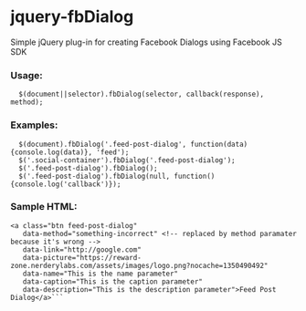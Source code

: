 jquery-fbDialog
===============

Simple jQuery plug-in for creating Facebook Dialogs using Facebook JS SDK

### Usage:
```
  $(document||selector).fbDialog(selector, callback(response), method);
```
### Examples:
```
  $(document).fbDialog('.feed-post-dialog', function(data) {console.log(data)}, 'feed');
  $('.social-container').fbDialog('.feed-post-dialog');
  $('.feed-post-dialog').fbDialog();
  $('.feed-post-dialog').fbDialog(null, function() {console.log('callback')});
 ```
### Sample HTML:
 ```
 <a class="btn feed-post-dialog"
    data-method="something-incorrect" <!-- replaced by method paramater because it's wrong -->
    data-link="http://google.com"
    data-picture="https://reward-zone.nerderylabs.com/assets/images/logo.png?nocache=1350490492"
    data-name="This is the name parameter"
    data-caption="This is the caption parameter"
    data-description="This is the description parameter">Feed Post Dialog</a>```